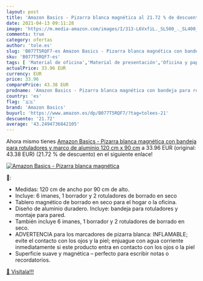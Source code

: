 ```yaml
---
layout: post
title: 'Amazon Basics - Pizarra blanca magnética al 21.72 % de descuento'
date: 2021-04-13 09:11:28
image: 'https://m.media-amazon.com/images/I/313-L6VxfiL._SL500_._SL400_.jpg'
comments: true
category: ofertas
author: 'tole.es'
slug: 'B077T5RQF7-es Amazon Basics - Pizarra blanca magnética con bandeja para...'
sku: 'B077T5RQF7-es'
tags: [ 'Material de oficina','Material de presentación','Oficina y papelería','Pizarras blancas','amazon basics','rotuladores', ]
actualPrice: 33.96 EUR
currency: EUR
price: 33.96
comparePrice: 43.38 EUR
prodname: 'Amazon Basics - Pizarra blanca magnética con bandeja para rotuladores y marco de aluminio  120 cm x 90 cm'
country: 'es'
flag: '🇪🇸'
brand: 'Amazon Basics'
buyurl: 'https://www.amazon.es/dp/B077T5RQF7/?tag=tolees-21'
descuento: '21.72'
average: '43.2494736842105'
---
```


Ahora mismo tienes [Amazon Basics - Pizarra blanca magnética con bandeja para rotuladores y marco de aluminio  120 cm x 90 cm](https://www.amazon.es/dp/B077T5RQF7/?tag=tolees-21) a 33.96 EUR (original: 43.38 EUR) (21.72 %  de descuento) en el siguiente enlace!

[![Amazon Basics - Pizarra blanca magnética](https://m.media-amazon.com/images/I/313-L6VxfiL._SL500_._SL400_.jpg)](https://www.amazon.es/dp/B077T5RQF7/?tag=tolees-21)

🔎:

- Medidas: 120 cm de ancho por 90 cm de alto.
- Incluye: 6 imanes, 1 borrador y 2 rotuladores de borrado en seco
- Tablero magnético de borrado en seco para el hogar o la oficina.
- Diseño de aluminio duradero. Incluye: bandeja para rotuladores y montaje para pared.
- También incluye 6 imanes, 1 borrador y 2 rotuladores de borrado en seco.
- ADVERTENCIA para los marcadores de pizarra blanca: INFLAMABLE; evite el contacto con los ojos y la piel; enjuague con agua corriente inmediatamente si este producto entra en contacto con los ojos o la piel
- Superficie suave y magnética – perfecto para escribir notas o recordatorios.

[🛒 Visítala!!!](https://www.amazon.es/dp/B077T5RQF7/?tag=tolees-21)
